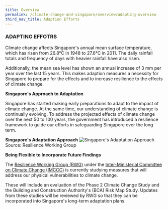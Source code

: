 ```yaml
---
title: Overview
permalink: /climate-change-and-singapore/overview/adapting-overview
third_nav_title: Adaption Efforts
---
```


### ADAPTING EFFOTRS

Climate change affects Singapore's annual mean surface temperature, which has risen from 26.8°C in 1948 to 27.6°C in 2011. The daily rainfall totals and frequency of days with heavier rainfall have also risen.

Additionally, the mean sea level has shown an annual increase of 3 mm per year over the last 15 years. This makes adaption measures a necessity for Singapore to prepare for the effects and to increase resilience to the effects of climate change.

**Singapore's Approach to Adaptation**

Singapore has started making early preparations to adapt to the impact of climate change. At the same time, our understanding of climate change is continually evolving. To address the projected effects of climate change over the next 50 to 100 years, the government has introduced a resilience framework to guide our efforts in safeguarding Singapore over the long term.

**Singapore's Adaptation Approach**
![Singapore's Adaptation Approach](https://www.nccs.gov.sg/images/default-source/default-album/singapores-approach-to-adaptation.jpg "Singapore's Adaptation Approach")
Source: Resilience Working Group

**Being Flexible to Incorporate Future Findings**

The [Resilience Working Group (RWG)](/who-we-are/inter-ministerial-committee-on-climate-change/) under the [Inter-Ministerial Committee on Climate Change (IMCCC)](/who-we-are/inter-ministerial-committee-on-climate-change/) is currently studying measures that will address our physical vulnerabilities to climate change.

These will include an evaluation of the Phase 2 Climate Change Study and the Building and Construction Authority's (BCA) Risk Map Study. Updates from these studies will be reviewed by RWG so that they can be incorporated into Singapore's long-term adaptation plans.